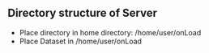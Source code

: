 ## Directory structure of Server
* Place directory in home directory: /home/user/onLoad
* Place Dataset in /home/user/onLoad
